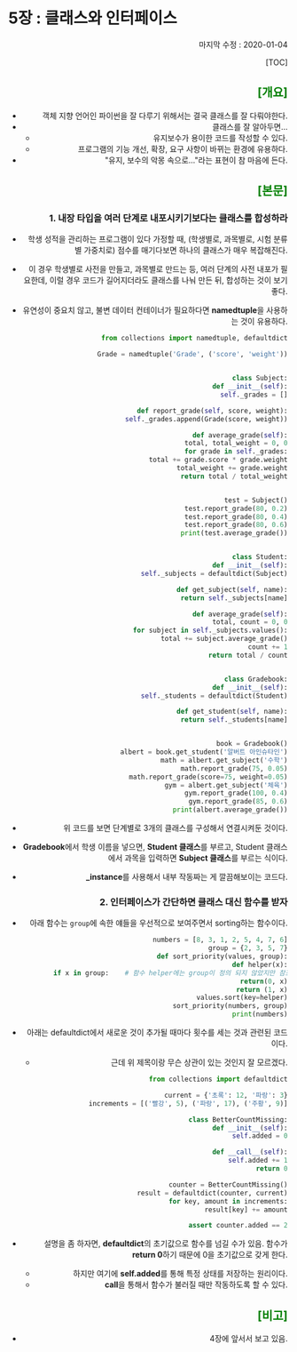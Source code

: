 # 5장 : 클래스와 인터페이스

<div style="text-align: right"> 마지막 수정 : 2020-01-04



[TOC]

## <span style="color:green">[개요]</span>

- 객체 지향 언어인 파이썬을 잘 다루기 위해서는 결국 클래스를 잘 다뤄야한다.
- 클래스를 잘 알아두면...
  - 유지보수가 용이한 코드를 작성할 수 있다.
  - 프로그램의 기능 개선, 확장, 요구 사항이 바뀌는 환경에 유용하다.
- "유지, 보수의 악몽 속으로..."라는 표현이 참 마음에 든다.





## <span style="color:green">[본문]</span>

### 1. 내장 타입을 여러 단계로 내포시키기보다는 클래스를 합성하라

- 학생 성적을 관리하는 프로그램이 있다 가정할 때, (학생별로, 과목별로, 시험 분류별 가중치로) 점수를 매기다보면 하나의 클래스가 매우 복잡해진다.

- 이 경우 학생별로 사전을 만들고, 과목별로 만드는 등, 여러 단계의 사전 내포가 필요한데, 이럴 경우 코드가 길어지더라도 클래스를 나눠 만든 뒤, 합성하는 것이 보기 좋다.

- 유연성이 중요치 않고, 불변 데이터 컨테이너가 필요하다면 **namedtuple**을 사용하는 것이 유용하다.

  ~~~python
  from collections import namedtuple, defaultdict
  
  Grade = namedtuple('Grade', ('score', 'weight'))
  
  
  class Subject:
      def __init__(self):
          self._grades = []
  
      def report_grade(self, score, weight):
          self._grades.append(Grade(score, weight))
  
      def average_grade(self):
          total, total_weight = 0, 0
          for grade in self._grades:
              total += grade.score * grade.weight
              total_weight += grade.weight
          return total / total_weight
  
  
  test = Subject()
  test.report_grade(80, 0.2)
  test.report_grade(80, 0.4)
  test.report_grade(80, 0.6)
  print(test.average_grade())
  
  
  class Student:
      def __init__(self):
          self._subjects = defaultdict(Subject)
  
      def get_subject(self, name):
          return self._subjects[name]
  
      def average_grade(self):
          total, count = 0, 0
          for subject in self._subjects.values():
              total += subject.average_grade()
              count += 1
          return total / count
  
  
  class Gradebook:
      def __init__(self):
          self._students = defaultdict(Student)
  
      def get_student(self, name):
          return self._students[name]
  
  
  book = Gradebook()
  albert = book.get_student('알버트 아인슈타인')
  math = albert.get_subject('수학')
  math.report_grade(75, 0.05)
  math.report_grade(score=75, weight=0.05)
  gym = albert.get_subject('체육')
  gym.report_grade(100, 0.4)
  gym.report_grade(85, 0.6)
  print(albert.average_grade())
  ~~~

- 위 코드를 보면 단계별로 3개의 클래스를 구성해서 연결시켜둔 것이다.

- **Gradebook**에서 학생 이름을 넣으면, **Student 클래스**를  부르고, Student 클래스에서 과목을 입력하면 **Subject 클래스**를 부르는 식이다.

- **_instance**를 사용해서 내부 작동짜는 게 깔끔해보이는 코드다.



### 2. 인터페이스가 간단하면 클래스 대신 함수를 받자

- 아래 함수는 `group`에 속한 얘들을 우선적으로 보여주면서 sorting하는 함수이다.

  ~~~python
  numbers = [8, 3, 1, 2, 5, 4, 7, 6]
  group = {2, 3, 5, 7}
  def sort_priority(values, group):
      def helper(x):
          if x in group:    # 함수 helper에는 group이 정의 되지 않았지만 참조할 수 있음, 클로저 함수의 특징임
              return(0, x)
          return (1, x)
      values.sort(key=helper)
  sort_priority(numbers, group)
  print(numbers)
  ~~~
  
- 아래는 defaultdict에서 새로운 것이 추가될 때마다 횟수를 세는 것과 관련된 코드이다.

  - 근데 위 제목이랑 무슨 상관이 있는 것인지 잘 모르겠다.

  ~~~python
  from collections import defaultdict
  
  current = {'초록': 12, '파랑': 3}
  increments = [('빨강', 5), ('파랑', 17), ('주황', 9)]
  
  class BetterCountMissing:
      def __init__(self):
          self.added = 0
  
      def __call__(self):
          self.added += 1
          return 0
  
  counter = BetterCountMissing()
  result = defaultdict(counter, current)
  for key, amount in increments:
      result[key] += amount
  
  assert counter.added == 2
  ~~~
  
- 설명을 좀 하자면, **defaultdict**의 초기값으로 함수를 넘길 수가 있음. 함수가 **return 0**하기 때문에 0을 초기값으로 갖게 한다.

  - 하지만 여기에 **self.added**를 통해 특정 상태를 저장하는 원리이다. 
  - **call**을 통해서 함수가 불러질 때만 작동하도록 할 수 있다.





## <span style="color:green">[비고]</span>

- 4장에 앞서서 보고 있음.